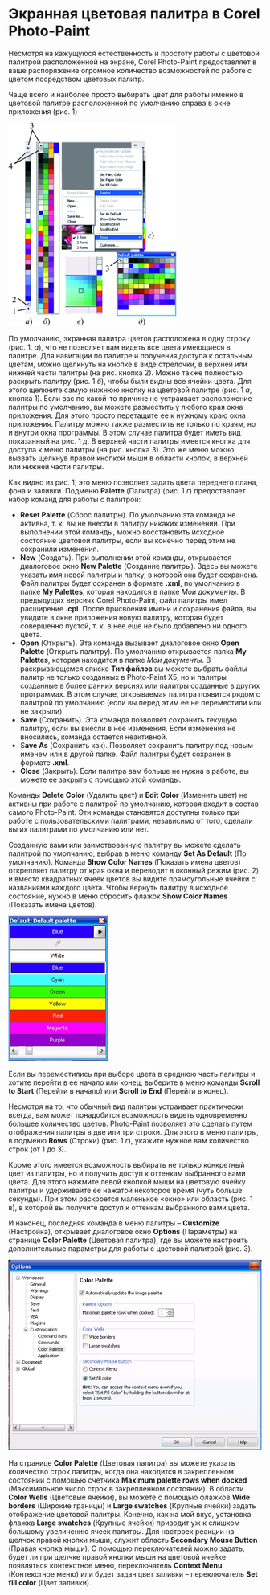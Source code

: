 # Экранная цветовая палитра в Corel Photo-Paint

Несмотря на кажущуюся естественность и простоту работы с цветовой палитрой расположенной на экране, Corel Photo-Paint предоставляет в ваше распоряжение огромное количество возможностей по работе с цветом посредством цветовых палитр.

Чаще всего и наиболее просто выбирать цвет для работы именно в цветовой палитре расположенной по умолчанию справа в окне приложения (рис. 1)

![Экранная цветовая палитра в Corel Photo-Paint](./c1abab4b-dc63-46d5-adfe-9e114bf03ec5.jpg)

По умолчанию, экранная палитра цветов расположена в одну строку (рис. 1\. _а_), что не позволяет вам видеть все цвета имеющиеся в палитре. Для навигации по палитре и получения доступа к остальным цветам, можно щелкнуть на кнопке в виде стрелочки, в верхней или нижней части палитры (на рис. кнопка 2). Можно также полностью раскрыть палитру (рис. 1 _б_), чтобы были видны все ячейки цвета. Для этого щелкните самую нижнюю кнопку на цветовой палитре (рис. 1 _а_, кнопка 1). Если вас по какой-то причине не устраивает расположение палитры по умолчанию, вы можете разместить у любого края окна приложения. Для этого просто перетащите ее к нужному краю окна приложения. Палитру можно также разместить не только по краям, но и внутри окна программы. В этом случае палитра будет иметь вид показанный на рис. 1 _д_. В верхней части палитры имеется кнопка для доступа к меню палитры (на рис. кнопка 3). Это же меню можно вызвать щелкнув правой кнопкой мыши в области кнопок, в верхней или нижней части палитры.

Как видно из рис. 1, это меню позволяет задать цвета переднего плана, фона и заливки. Подменю **Palette** (Палитра) (рис. 1 _г_) предоставляет набор команд для работы с палитрой:

*   **Reset Palette** (Сброс палитры). По умолчанию эта команда не активна, т. к. вы не внесли в палитру никаких изменений. При выполнении этой команды, можно восстановить исходное состояние цветовой палитры, если вы конечно перед этим не сохранили изменения.
*   **New** (Создать). При выполнении этой команды, открывается диалоговое окно **New Palette** (Создание палитры). Здесь вы можете указать имя новой палитры и папку, в которой она будет сохранена. Файл палитры будет сохранен в формате **.xml**, по умолчанию в папке **My Palettes**, которая находится в папке _Мои документы_. В предыдущих версиях Corel Photo-Paint, файл палитры имел расширение **.cpl**. После присвоения имени и сохранения файла, вы увидите в окне приложения новую палитру, которая будет совершенно пустой, т. к. в нее еще не было добавлено ни одного цвета.
*   **Open** (Открыть). Эта команда вызывает диалоговое окно **Open Palette** (Открыть палитру). По умолчанию открывается папка **My Palettes**, которая находится в папке _Мои документы_. В раскрывающемся списке **Тип файлов** вы можете выбрать файлы палитр не только созданных в Photo-Paint Х5, но и палитры созданные в более ранних версиях или палитры созданные в других программах. В этом случае, открываемая палитра появится рядом с палитрой по умолчанию (если вы перед этим ее не переместили или не закрыли).
*   **Save** (Сохранить). Эта команда позволяет сохранить текущую палитру, если вы внесли в нее изменения. Если изменения не вносились, команда остается неактивной.
*   S**ave As** (Сохранить как). Позволяет сохранить палитру под новым именем или в другой папке. Файл палитры будет сохранен в формате **.xml**.
*   **Close** (Закрыть). Если палитра вам больше не нужна в работе, вы можете ее закрыть с помощью этой команды.

Команды **Delete Color** (Удалить цвет) и **Edit Color** (Изменить цвет) не активны при работе с палитрой по умолчанию, которая входит в состав самого Photo-Paint. Эти команды становятся доступны только при работе с пользовательскими палитрами, независимо от того, сделали вы их палитрами по умолчанию или нет.

Созданную вами или заимствованную палитру вы можете сделать палитрой по умолчанию, выбрав в меню команду **Set As Default** (По умолчанию). Команда **Show Color Names** (Показать имена цветов) открепляет палитру от края окна и переводит в оконный режим (рис. 2) и вместо квадратных ячеек цветов вы видите прямоугольные ячейки с названиями каждого цвета. Чтобы вернуть палитру в исходное состояние, нужно в меню сбросить флажок **Show Color Names** (Показать имена цветов).

![Экранная цветовая палитра в Corel Photo-Paint](./a126f73f-a968-4e5a-9ed0-d0aee263bbcc.jpg)

Если вы переместились при выборе цвета в среднюю часть палитры и хотите перейти в ее начало или конец, выберите в меню команды **Scroll to Start** (Перейти в начало) или **Scroll to End** (Перейти в конец).

Несмотря на то, что обычный вид палитры устраивает практически всегда, вам может понадобится возможность видеть одновременно большее количество цветов. Photo-Paint позволяет это сделать путем отображения палитры в две или три строки. Для этого в меню палитры, в подменю **Rows** (Строки) (рис. 1 _г_), укажите нужное вам количество строк (от 1 до 3).

Кроме этого имеется возможность выбирать не только конкретный цвет из палитры, но и получить доступ к оттенкам выбранного вами цвета. Для этого нажмите левой кнопкой мыши на цветовую ячейку палитры и удерживайте ее нажатой некоторое время (чуть больше секунды). При этом раскроется маленькое «окно» или область (рис. 1 в), в которой вы получите доступ к оттенкам выбранного вами цвета.

И наконец, последняя команда в меню палитры – **Customize** (Настройка), открывает диалоговое окно **Options** (Параметры) на странице **Color Palette** (Цветовая палитра), где вы можете настроить дополнительные параметры для работы с цветовой палитрой (рис. 3).

![Экранная цветовая палитра в Corel Photo-Paint](./caad2b81-57d9-4a24-9df5-d691a4572538.png)

На странице **Color Palette** (Цветовая палитра) вы можете указать количество строк палитры, когда она находится в закрепленном состоянии с помощью счетчика **Maximum palette rows when docked** (Максимальное число строк в закрепленном состоянии). В области **Color Wells** (Цветовые ячейки), вы можете с помощью флажков **Wide borders** (Широкие границы) и **Large swatches** (Крупные ячейки) задать отображение цветовой палитры. Конечно, как на мой вкус, установка флажка **Large swatches** (Крупные ячейки) приводит уж к слишком большому увеличению ячеек палитры. Для настроек реакции на щелчок правой кнопки мыши, служит область **Secondary Mouse Button** (Правая кнопка мыши). С помощью переключателей можно задать, будет ли при щелчке правой кнопки мыши на цветовой ячейке появляться контекстное меню, переключатель **Context Menu** (Контекстное меню) или будет задан цвет заливки – переключатель **Set fill color** (Цвет заливки).